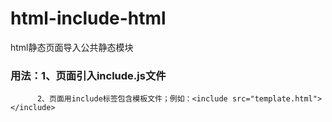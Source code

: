 # html-include-html
html静态页面导入公共静态模块

### 用法：1、页面引入include.js文件
          2、页面用include标签包含模板文件；例如：<include src="template.html"></include>
